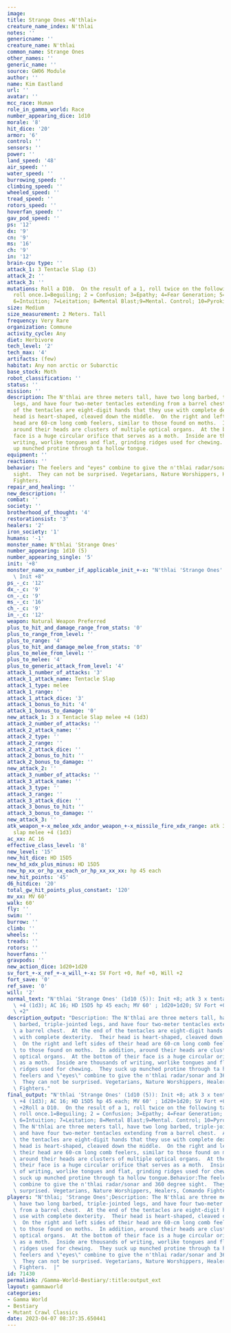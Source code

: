 ```yaml
---
image: 
title: Strange Ones «N'thlai»
creature_name_index: N'thlai
notes: ''
genericname: ''
creature_name: N'thlai
common_name: Strange Ones
other_names: ''
generic_name: ''
source: GW06 Module
author: ''
name: Kim Eastland
url: ''
avatar: ''
mcc_race: Human
role_in_gamma_world: Race
number_appearing_dice: 1d10
morale: '8'
hit_dice: '20'
armor: '6'
control: ''
sensors: ''
power: ''
land_speed: '48'
air_speed: ''
water_speed: ''
burrowing_speed: ''
climbing_speed: ''
wheeled_speed: ''
tread_speed: ''
rotors_speed: ''
hoverfan_speed: ''
gav_pod_speed: ''
ps: '12'
dx: '9'
cn: '9'
ms: '16'
ch: '9'
in: '12'
brain-cpu type: ''
attack_1: 3 Tentacle Slap (3)
attack_2: ''
attack_3: ''
mutations: Roll a D10.  On the result of a 1, roll twice on the following table. Otherwise
  roll once.1=Beguiling; 2 = Confusion; 3=Epathy; 4=Fear Generation; 5=Genius Capability;
  6=Intuition; 7=Leitation; 8=Mental Blast;9=Mental. Control; 10=Pyrokinesis
size: Medium
size_measurement: 2 Meters. Tall
frequency: Very Rare
organization: Commune
activity_cycle: Any
diet: Herbivore
tech_level: '2'
tech_max: '4'
artifacts: (few)
habitat: Any non arctic or Subarctic
base_stock: Moth
robot_classification: ''
status: ''
mission: ''
description: The N'thlai are three meters tall, have two long barbed, triple-jointed
  legs, and have four two-meter tentacles extending from a barrel chest.  At the end
  of the tentacles are eight-digit hands that they use with complete dexterity.  Their
  head is heart-shaped, cleaved down the middle.  On the right and left sides of their
  head are 60-cm long comb feelers, similar to those found on moths.  In addition,
  around their heads are clusters of multiple optical organs.  At the bottom of their
  face is a huge circular orifice that serves as a moth.  Inside are thousands of
  writing, worlike tongues and flat, grinding ridges used for chewing.  They suck
  up munched protine through ta hollow tongue.
equipment: ''
reactions: ''
behavior: The feelers and "eyes" combine to give the n'thlai radar/sonar and 360 degree
  sight.  They can not be surprised. Vegetarians, Nature Worshippers, Healers, Comando
  Fighters.
repair_and_healing: ''
new_description: ''
combat: ''
society: ''
brotherhood_of_thought: '4'
restorationsist: '3'
healers: '2'
iron_society: '1'
humans: '-1'
monster_name: N'thlai 'Strange Ones'
number_appearing: 1d10 (5)
number_appearing_single: '5'
init: '+8'
monster_name_xx_number_if_applicable_init_+-x: "N'thlai 'Strange Ones' (1d10 (5)):\
  \ Init +8"
ps_-_c: '12'
dx_-_c: '9'
cn_-_c: '9'
ms_-_c: '16'
ch_-_c: '9'
in_-_c: '12'
weapon: Natural Weapon Preferred
plus_to_hit_and_damage_range_from_stats: '0'
plus_to_range_from_level: ''
plus_to_range: '4'
plus_to_hit_and_damage_melee_from_stats: '0'
plus_to_melee_from_level: ''
plus_to_melee: '4'
plus_to_generic_attack_from_level: '4'
attack_1_number_of_attacks: '3'
attack_1_attack_name: Tentacle Slap
attack_1_type: melee
attack_1_range: ''
attack_1_attack_dice: '3'
attack_1_bonus_to_hit: '4'
attack_1_bonus_to_damage: '0'
new_attack_1: 3 x Tentacle Slap melee +4 (1d3)
attack_2_number_of_attacks: ''
attack_2_attack_name: ''
attack_2_type: ''
attack_2_range: ''
attack_2_attack_dice: ''
attack_2_bonus_to_hit: ''
attack_2_bonus_to_damage: ''
new_attack_2: ''
attack_3_number_of_attacks: ''
attack_3_attack_name: ''
attack_3_type: ''
attack_3_range: ''
attack_3_attack_dice: ''
attack_3_bonus_to_hit: ''
attack_3_bonus_to_damage: ''
new_attack_3: ''
atk_weapon_+-x_melee_xdx_andor_weapon_+-x_missile_fire_xdx_range: atk 3 x tentacle
  slap melee +4 (1d3)
ac_xx: AC 16
effective_class_level: '8'
new_level: '15'
new_hit_dice: HD 15D5
new_hd_xdx_plus_minus: HD 15D5
new_hp_xx_or_hp_xx_each_or_hp_xx_xx_xx: hp 45 each
new_hit_points: '45'
d6_hitdice: '20'
total_gw_hit_points_plus_constant: '120'
mv_xx: MV 60'
walk: 60'
fly: ''
swim: ''
burrow: ''
climb: ''
wheels: ''
treads: ''
rotors: ''
hoverfans: ''
gravpods: ''
new_action_dice: 1d20+1d20
sv_fort_+-x_ref_+-x_will_+-x: SV Fort +0, Ref +0, Will +2
fort_save: '0'
ref_save: '0'
will: '2'
normal_text: "N'thlai 'Strange Ones' (1d10 (5)): Init +8; atk 3 x tentacle slap melee\
  \ +4 (1d3); AC 16; HD 15D5 hp 45 each; MV 60' ; 1d20+1d20; SV Fort +0, Ref +0, Will\
  \ +2"
description_output: "Description: The N'thlai are three meters tall, have two long\
  \ barbed, triple-jointed legs, and have four two-meter tentacles extending from\
  \ a barrel chest.  At the end of the tentacles are eight-digit hands that they use\
  \ with complete dexterity.  Their head is heart-shaped, cleaved down the middle.\
  \  On the right and left sides of their head are 60-cm long comb feelers, similar\
  \ to those found on moths.  In addition, around their heads are clusters of multiple\
  \ optical organs.  At the bottom of their face is a huge circular orifice that serves\
  \ as a moth.  Inside are thousands of writing, worlike tongues and flat, grinding\
  \ ridges used for chewing.  They suck up munched protine through ta hollow tongue.Behavior:The\
  \ feelers and \"eyes\" combine to give the n'thlai radar/sonar and 360 degree sight.\
  \  They can not be surprised. Vegetarians, Nature Worshippers, Healers, Comando\
  \ Fighters."
final_output: "N'thlai 'Strange Ones' (1d10 (5)): Init +8; atk 3 x tentacle slap melee\
  \ +4 (1d3); AC 16; HD 15D5 hp 45 each; MV 60' ; 1d20+1d20; SV Fort +0, Ref +0, Will\
  \ +2Roll a D10.  On the result of a 1, roll twice on the following table. Otherwise\
  \ roll once.1=Beguiling; 2 = Confusion; 3=Epathy; 4=Fear Generation; 5=Genius Capability;\
  \ 6=Intuition; 7=Leitation; 8=Mental Blast;9=Mental. Control; 10=PyrokinesisDescription:\
  \ The N'thlai are three meters tall, have two long barbed, triple-jointed legs,\
  \ and have four two-meter tentacles extending from a barrel chest.  At the end of\
  \ the tentacles are eight-digit hands that they use with complete dexterity.  Their\
  \ head is heart-shaped, cleaved down the middle.  On the right and left sides of\
  \ their head are 60-cm long comb feelers, similar to those found on moths.  In addition,\
  \ around their heads are clusters of multiple optical organs.  At the bottom of\
  \ their face is a huge circular orifice that serves as a moth.  Inside are thousands\
  \ of writing, worlike tongues and flat, grinding ridges used for chewing.  They\
  \ suck up munched protine through ta hollow tongue.Behavior:The feelers and \"eyes\"\
  \ combine to give the n'thlai radar/sonar and 360 degree sight.  They can not be\
  \ surprised. Vegetarians, Nature Worshippers, Healers, Comando Fighters."
players: "N'thlai; 'Strange Ones';Description: The N'thlai are three meters tall,\
  \ have two long barbed, triple-jointed legs, and have four two-meter tentacles extending\
  \ from a barrel chest.  At the end of the tentacles are eight-digit hands that they\
  \ use with complete dexterity.  Their head is heart-shaped, cleaved down the middle.\
  \  On the right and left sides of their head are 60-cm long comb feelers, similar\
  \ to those found on moths.  In addition, around their heads are clusters of multiple\
  \ optical organs.  At the bottom of their face is a huge circular orifice that serves\
  \ as a moth.  Inside are thousands of writing, worlike tongues and flat, grinding\
  \ ridges used for chewing.  They suck up munched protine through ta hollow tongue.Behavior:The\
  \ feelers and \"eyes\" combine to give the n'thlai radar/sonar and 360 degree sight.\
  \  They can not be surprised. Vegetarians, Nature Worshippers, Healers, Comando\
  \ Fighters.  |"
id: 71430
permalink: /Gamma-World-Bestiary/:title:output_ext
layout: gammaworld
categories:
- Gamma World
- Bestiary
- Mutant Crawl Classics
date: 2023-04-07 08:37:35.650441
---
```

